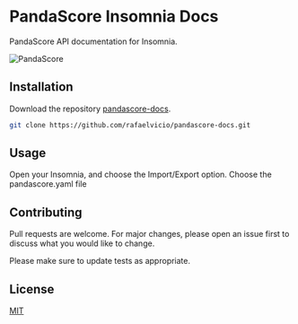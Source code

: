 # PandaScore Insomnia Docs

PandaScore API documentation for Insomnia.

![PandaScore](https://media-exp1.licdn.com/dms/image/C561BAQFo_W7g-Q6dEg/company-background_10000/0?e=2159024400&v=beta&t=imfBexOflMSorS2FCJGUR8C1XJBKctLLfMszNEvocOw)

## Installation

Download the repository [pandascore-docs](https://github.com/rafaelvicio/pandascore-docs).

```bash
git clone https://github.com/rafaelvicio/pandascore-docs.git
```

## Usage

Open your Insomnia, and choose the Import/Export option.
Choose the pandascore.yaml file

## Contributing

Pull requests are welcome. For major changes, please open an issue first to discuss what you would like to change.

Please make sure to update tests as appropriate.

## License

[MIT](https://choosealicense.com/licenses/mit/)
